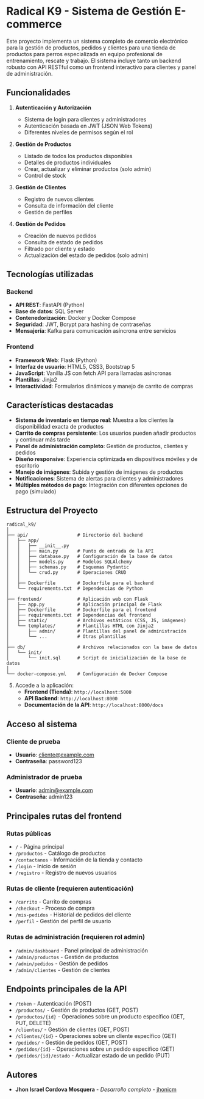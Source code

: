 # Radical K9 - Sistema de Gestión E-commerce

Este proyecto implementa un sistema completo de comercio electrónico para la gestión de productos, pedidos y clientes para una tienda de productos para perros especializada en equipo profesional de entrenamiento, rescate y trabajo. El sistema incluye tanto un backend robusto con API RESTful como un frontend interactivo para clientes y panel de administración.

## Funcionalidades

1. **Autenticación y Autorización**
   - Sistema de login para clientes y administradores
   - Autenticación basada en JWT (JSON Web Tokens)
   - Diferentes niveles de permisos según el rol

2. **Gestión de Productos**
   - Listado de todos los productos disponibles
   - Detalles de productos individuales
   - Crear, actualizar y eliminar productos (solo admin)
   - Control de stock

3. **Gestión de Clientes**
   - Registro de nuevos clientes
   - Consulta de información del cliente
   - Gestión de perfiles

4. **Gestión de Pedidos**
   - Creación de nuevos pedidos
   - Consulta de estado de pedidos
   - Filtrado por cliente y estado
   - Actualización del estado de pedidos (solo admin)

## Tecnologías utilizadas

### Backend
- **API REST**: FastAPI (Python)
- **Base de datos**: SQL Server
- **Contenedorización**: Docker y Docker Compose
- **Seguridad**: JWT, Bcrypt para hashing de contraseñas
- **Mensajería**: Kafka para comunicación asíncrona entre servicios

### Frontend
- **Framework Web**: Flask (Python)
- **Interfaz de usuario**: HTML5, CSS3, Bootstrap 5
- **JavaScript**: Vanilla JS con fetch API para llamadas asíncronas
- **Plantillas**: Jinja2
- **Interactividad**: Formularios dinámicos y manejo de carrito de compras

## Características destacadas

- **Sistema de inventario en tiempo real**: Muestra a los clientes la disponibilidad exacta de productos
- **Carrito de compras persistente**: Los usuarios pueden añadir productos y continuar más tarde
- **Panel de administración completo**: Gestión de productos, clientes y pedidos
- **Diseño responsive**: Experiencia optimizada en dispositivos móviles y de escritorio
- **Manejo de imágenes**: Subida y gestión de imágenes de productos
- **Notificaciones**: Sistema de alertas para clientes y administradores
- **Múltiples métodos de pago**: Integración con diferentes opciones de pago (simulado)

## Estructura del Proyecto

```
radical_k9/
│
├── api/                  # Directorio del backend
│   ├── app/
│   │   ├── __init__.py
│   │   ├── main.py       # Punto de entrada de la API
│   │   ├── database.py   # Configuración de la base de datos
│   │   ├── models.py     # Modelos SQLAlchemy
│   │   ├── schemas.py    # Esquemas Pydantic
│   │   └── crud.py       # Operaciones CRUD
│   │
│   ├── Dockerfile        # Dockerfile para el backend
│   └── requirements.txt  # Dependencias de Python
│
├── frontend/             # Aplicación web con Flask
│   ├── app.py            # Aplicación principal de Flask
│   ├── Dockerfile        # Dockerfile para el frontend
│   ├── requirements.txt  # Dependencias del frontend
│   ├── static/           # Archivos estáticos (CSS, JS, imágenes)
│   └── templates/        # Plantillas HTML con Jinja2
│       ├── admin/        # Plantillas del panel de administración
│       └── ...           # Otras plantillas
│
├── db/                   # Archivos relacionados con la base de datos
│   └── init/             
│       └── init.sql      # Script de inicialización de la base de datos
│
└── docker-compose.yml    # Configuración de Docker Compose
```


5. Accede a la aplicación:
   - **Frontend (Tienda)**: `http://localhost:5000`
   - **API Backend**: `http://localhost:8000`
   - **Documentación de la API**: `http://localhost:8000/docs`

## Acceso al sistema

### Cliente de prueba
- **Usuario**: cliente@example.com
- **Contraseña**: password123

### Administrador de prueba
- **Usuario**: admin@example.com
- **Contraseña**: admin123

## Principales rutas del frontend

### Rutas públicas
- `/` - Página principal
- `/productos` - Catálogo de productos
- `/contactanos` - Información de la tienda y contacto
- `/login` - Inicio de sesión
- `/registro` - Registro de nuevos usuarios

### Rutas de cliente (requieren autenticación)
- `/carrito` - Carrito de compras
- `/checkout` - Proceso de compra
- `/mis-pedidos` - Historial de pedidos del cliente
- `/perfil` - Gestión del perfil de usuario

### Rutas de administración (requieren rol admin)
- `/admin/dashboard` - Panel principal de administración
- `/admin/productos` - Gestión de productos
- `/admin/pedidos` - Gestión de pedidos
- `/admin/clientes` - Gestión de clientes

## Endpoints principales de la API

- `/token` - Autenticación (POST)
- `/productos/` - Gestión de productos (GET, POST)
- `/productos/{id}` - Operaciones sobre un producto específico (GET, PUT, DELETE)
- `/clientes/` - Gestión de clientes (GET, POST)
- `/clientes/{id}` - Operaciones sobre un cliente específico (GET)
- `/pedidos/` - Gestión de pedidos (GET, POST)
- `/pedidos/{id}` - Operaciones sobre un pedido específico (GET)
- `/pedidos/{id}/estado` - Actualizar estado de un pedido (PUT)


## Autores

- **Jhon Israel Cordova Mosquera** - *Desarrollo completo* - [jhonicm](https://github.com/jhonicm)

